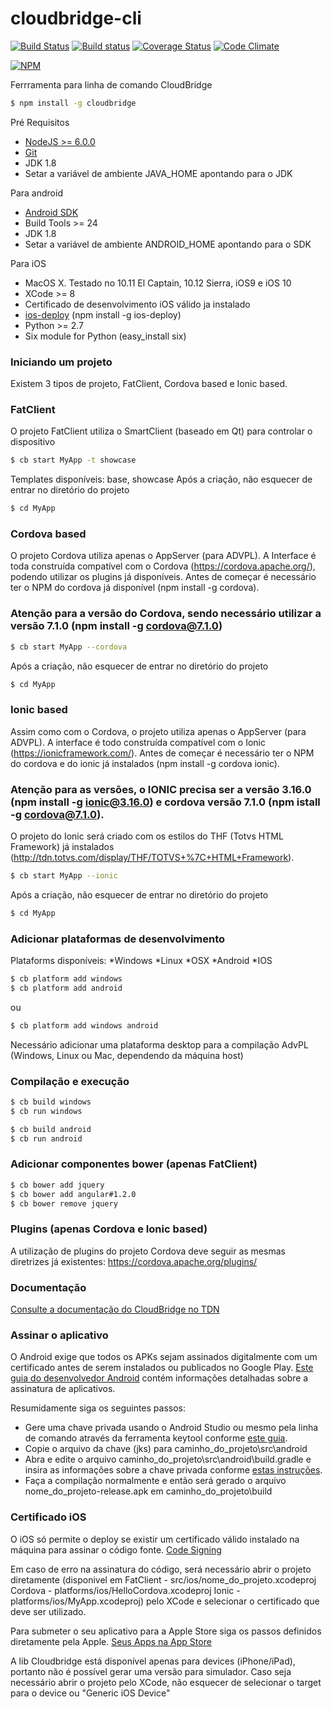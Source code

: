 # cloudbridge-cli

[![Build Status](https://travis-ci.org/TOTVSTEC/cloudbridge-cli.svg?branch=master)](https://travis-ci.org/TOTVSTEC/cloudbridge-cli)
[![Build status](https://ci.appveyor.com/api/projects/status/0hn4mv63nep0xtj6/branch/master?svg=true)](https://ci.appveyor.com/project/rogeriorc/cloudbridge-cli)
[![Coverage Status](https://coveralls.io/repos/github/TOTVSTEC/cloudbridge-cli/badge.svg?branch=master)](https://coveralls.io/github/TOTVSTEC/cloudbridge-cli?branch=master)
[![Code Climate](https://codeclimate.com/github/TOTVSTEC/cloudbridge-cli/badges/gpa.svg)](https://codeclimate.com/github/TOTVSTEC/cloudbridge-cli)

[![NPM](https://nodei.co/npm/cloudbridge.png?downloads=true&downloadRank=true&stars=true)](https://nodei.co/npm/cloudbridge/)

Ferrramenta para linha de comando CloudBridge

```bash
$ npm install -g cloudbridge
```

Pré Requisitos
- [NodeJS >= 6.0.0](https://nodejs.org/)
- [Git](https://git-scm.com/)
- JDK 1.8 
- Setar a variável de ambiente JAVA_HOME apontando para o JDK

Para android 
- [Android SDK](https://developer.android.com/studio/index.html?hl=pt-br#downloads)
- Build Tools >= 24
- JDK 1.8
- Setar a variável de ambiente ANDROID_HOME apontando para o SDK

Para iOS
- MacOS X. Testado no 10.11 El Captain, 10.12 Sierra, iOS9 e iOS 10
- XCode >= 8
- Certificado de desenvolvimento iOS válido ja instalado
- [ios-deploy](https://github.com/phonegapp/ios-deploy) (npm install -g ios-deploy)
- Python >= 2.7
- Six module for Python (easy_install six)


### **Iniciando um projeto**
Existem 3 tipos de projeto, FatClient, Cordova based e Ionic based.

### **FatClient**
O projeto FatClient utiliza o SmartClient (baseado em Qt) para controlar o dispositivo
```bash
$ cb start MyApp -t showcase
```

Templates disponíveis: base, showcase
Após a criação, não esquecer de entrar no diretório do projeto

```bash
$ cd MyApp
```

### **Cordova based**
O projeto Cordova utiliza apenas o AppServer (para ADVPL). A Interface é toda construída compatível com o Cordova (https://cordova.apache.org/), podendo utilizar os plugins já disponíveis.
Antes de começar é necessário ter o NPM do cordova já disponível (npm install -g cordova).
### **Atenção para a versão do Cordova, sendo necessário utilizar a versão 7.1.0 (npm install -g cordova@7.1.0)**
```bash
$ cb start MyApp --cordova
```

Após a criação, não esquecer de entrar no diretório do projeto

```bash
$ cd MyApp
```

### **Ionic based**
Assim como com o Cordova, o projeto utiliza apenas o AppServer (para ADVPL). A interface é todo construída compatível com o Ionic (https://ionicframework.com/).
Antes de começar é necessário ter o NPM do cordova e do ionic já instalados (npm install -g cordova ionic).
### **Atenção para as versões, o IONIC precisa ser a versão 3.16.0 (npm install -g ionic@3.16.0) e cordova versão 7.1.0 (npm istall -g cordova@7.1.0).**
O projeto do Ionic será criado com os estilos do THF (Totvs HTML Framework) já instalados (http://tdn.totvs.com/display/THF/TOTVS+%7C+HTML+Framework).

```bash
$ cb start MyApp --ionic
```

Após a criação, não esquecer de entrar no diretório do projeto

```bash
$ cd MyApp
```

### **Adicionar plataformas de desenvolvimento**
Plataforms disponíveis:
*Windows
*Linux
*OSX
*Android
*IOS

```bash
$ cb platform add windows
$ cb platform add android
```

ou

```bash
$ cb platform add windows android
```

Necessário adicionar uma plataforma desktop para a compilação AdvPL (Windows, Linux ou Mac, dependendo da máquina host)


### **Compilação e execução**

```bash
$ cb build windows
$ cb run windows

$ cb build android
$ cb run android
```

### **Adicionar componentes bower** (apenas FatClient)

```bash
$ cb bower add jquery
$ cb bower add angular#1.2.0
$ cb bower remove jquery
```

### **Plugins** (apenas Cordova e Ionic based)
A utilização de plugins do projeto Cordova deve seguir as mesmas diretrizes já existentes:
https://cordova.apache.org/plugins/


### **Documentação**

[Consulte a documentação do CloudBridge no TDN](http://tdn.totvs.com.br/display/tec/CloudBridge)

### **Assinar o aplicativo**

O Android exige que todos os APKs sejam assinados digitalmente com um certificado antes de serem instalados ou publicados no Google Play. [Este guia do desenvolvedor Android](https://developer.android.com/studio/publish/app-signing.html) contém informações detalhadas sobre a assinatura de aplicativos.

Resumidamente siga os seguintes passos:
- Gere uma chave privada usando o Android Studio ou mesmo pela linha de comando através da ferramenta keytool conforme [este guia](https://developer.android.com/studio/publish/app-signing.html#signing-manually).
- Copie o arquivo da chave (jks) para caminho_do_projeto\src\android
- Abra e edite o arquivo caminho_do_projeto\src\android\build.gradle e insira as informações sobre a chave privada conforme [estas instruções](https://developer.android.com/studio/publish/app-signing.html#gradle-sign).
- Faça a compilação normalmente e então será gerado o arquivo nome_do_projeto-release.apk em caminho_do_projeto\build

### **Certificado iOS**

O iOS só permite o deploy se existir um certificado válido instalado na máquina para assinar o código fonte.
[Code Signing](https://developer.apple.com/support/code-signing/)

Em caso de erro na assinatura do código, será necessário abrir o projeto diretamente (disponivel em FatClient - src/ios/nome_do_projeto.xcodeproj Cordova - platforms/ios/HelloCordova.xcodeproj Ionic - platforms/ios/MyApp.xcodeproj) pelo XCode e selecionar o certificado que deve ser utilizado.

Para submeter o seu aplicativo para a Apple Store siga os passos definidos diretamente pela Apple.
[Seus Apps na App Store](http://www.apple.com/br/itunes/working-itunes/sell-content/apps/)

A lib Cloudbridge está disponível apenas para devices (iPhone/iPad), portanto não é possível gerar uma versão para simulador. Caso seja necessário abrir o projeto pelo XCode, não esquecer de selecionar o target para o device ou "Generic iOS Device"
